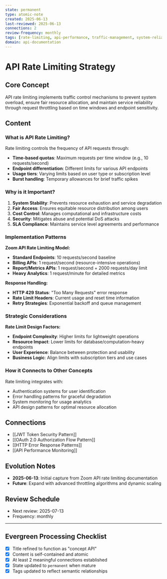 ```yaml
---
state: permanent
type: atomic-note
created: 2025-06-13
last-reviewed: 2025-06-13
connections: 2
review-frequency: monthly
tags: [rate-limiting, api-performance, traffic-management, system-reliability, throttling]
domain: api-documentation
---
```

# API Rate Limiting Strategy

## Core Concept

API rate limiting implements traffic control mechanisms to prevent system overload, ensure fair resource allocation, and maintain service reliability through request throttling based on time windows and endpoint sensitivity.

## Content

### What is API Rate Limiting?

Rate limiting controls the frequency of API requests through:
- **Time-based quotas**: Maximum requests per time window (e.g., 10 requests/second)
- **Endpoint differentiation**: Different limits for various API endpoints
- **Usage tiers**: Varying limits based on user type or subscription level
- **Burst handling**: Temporary allowances for brief traffic spikes

### Why is it Important?

1. **System Stability**: Prevents resource exhaustion and service degradation
2. **Fair Access**: Ensures equitable resource distribution among users
3. **Cost Control**: Manages computational and infrastructure costs
4. **Security**: Mitigates abuse and potential DoS attacks
5. **SLA Compliance**: Maintains service level agreements and performance

### Implementation Patterns

**Zoom API Rate Limiting Model:**
- **Standard Endpoints**: 10 requests/second baseline
- **Billing APIs**: 1 request/second (resource-intensive operations)
- **Report/Metrics APIs**: 1 request/second + 2000 requests/day limit
- **Heavy Analytics**: 1 request/minute for detailed metrics

**Response Handling:**
- **HTTP 429 Status**: "Too Many Requests" error response
- **Rate Limit Headers**: Current usage and reset time information
- **Retry Strategies**: Exponential backoff and queue management

### Strategic Considerations

**Rate Limit Design Factors:**
- **Endpoint Complexity**: Higher limits for lightweight operations
- **Resource Impact**: Lower limits for database/computation-heavy endpoints
- **User Experience**: Balance between protection and usability
- **Business Logic**: Align limits with subscription tiers and use cases

### How it Connects to Other Concepts

Rate limiting integrates with:
- Authentication systems for user identification
- Error handling patterns for graceful degradation
- System monitoring for usage analytics
- API design patterns for optimal resource allocation

## Connections

- [[JWT Token Security Pattern]]
- [[OAuth 2.0 Authorization Flow Pattern]]
- [[HTTP Error Response Patterns]]
- [[API Performance Monitoring]]

## Evolution Notes

- **2025-06-13**: Initial capture from Zoom API rate limiting documentation
- **Future**: Expand with advanced throttling algorithms and dynamic scaling

## Review Schedule

- Next review: 2025-07-13
- Frequency: monthly

---

## Evergreen Processing Checklist

- [x] Title refined to function as "concept API"
- [x] Content is self-contained and atomic
- [x] At least 2 meaningful connections established
- [x] State updated to `permanent` when mature
- [x] Tags updated to reflect semantic relationships